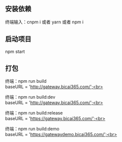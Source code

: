 ## 安装依赖
终端输入：cnpm i 或者 yarn 或者 npm i

## 启动项目
npm start

## 打包
终端：npm run build<br>
baseURL = 'http://gateway.bicai365.com/';<br>

终端：npm run build:dev<br>
baseURL = 'http://gateway.bicai365.com/';<br>

终端：npm run build:release<br>
baseURL = 'https://gateway.bicai365.com/';<br>

终端：npm run build:demo<br>
baseURL = 'https://gatewaydemo.bicai365.com/';<br>
 